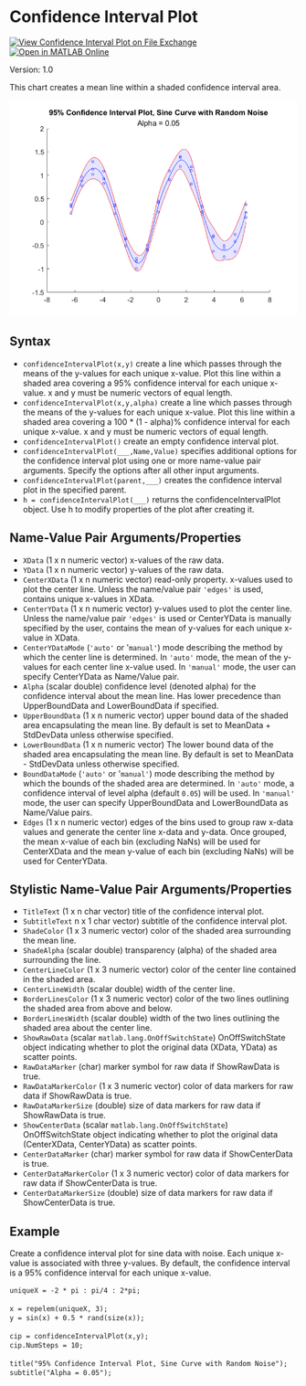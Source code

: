 # Confidence Interval Plot

[![View Confidence Interval Plot on File Exchange](https://www.mathworks.com/matlabcentral/images/matlab-file-exchange.svg)](https://www.mathworks.com/matlabcentral/fileexchange/98919-confidence-interval-plot) [![Open in MATLAB Online](https://www.mathworks.com/images/responsive/global/open-in-matlab-online.svg)](https://matlab.mathworks.com/open/github/v1?repo=MATLAB-Graphics-and-App-Building/confidenceIntervalPlot&file=Example.mlx)

Version: 1.0

This chart creates a mean line within a shaded confidence interval area.

![Example confidenceIntervalPlot](./exampleCIP.png)

## Syntax
* `confidenceIntervalPlot(x,y)` create a line which passes through the means of the y-values for each unique x-value. Plot this line within a shaded area covering a 95% confidence interval for each unique x-value. x and y must be numeric vectors of equal length.
* `confidenceIntervalPlot(x,y,alpha)` create a line which passes through the means of the y-values for each unique x-value. Plot this line within a shaded area covering a 100 * (1 - alpha)% confidence interval for each unique x-value. x and y must be numeric vectors of equal length.
* `confidenceIntervalPlot()` create an empty confidence interval plot.
* `confidenceIntervalPlot(___,Name,Value)` specifies additional options for the confidence interval plot using one or more name-value pair arguments. Specify the options after all other input arguments.
* `confidenceIntervalPlot(parent,___)` creates the confidence interval plot in the specified parent.
* `h = confidenceIntervalPlot(___)` returns the confidenceIntervalPlot object. Use h to modify properties of the plot after creating it.

## Name-Value Pair Arguments/Properties
* `XData` (1 x n numeric vector) x-values of the raw data. 
* `YData` (1 x n numeric vector) y-values of the raw data.
* `CenterXData` (1 x n numeric vector) read-only property. x-values used to plot the center line. Unless the name/value pair `'edges'` is used, contains unique x-values in XData.
* `CenterYData` (1 x n numeric vector) y-values used to plot the center line. Unless the name/value pair `'edges'` is used or CenterYData is manually specified by the user, contains the mean of y-values for each unique x-value in XData.
* `CenterYDataMode` (`'auto'` or '`manual'`) mode describing the method by which the center line is determined. In `'auto'` mode, the mean of the y-values for each center line x-value used. In `'manual'` mode, the user can specify CenterYData as Name/Value pair.
* `Alpha` (scalar double) confidence level (denoted alpha) for the confidence interval about the mean line. Has lower precedence than UpperBoundData and LowerBoundData if specified. 
* `UpperBoundData` (1 x n numeric vector) upper bound data of the shaded area encapsulating the mean line. By default is set to MeanData + StdDevData unless otherwise specified.
* `LowerBoundData` (1 x n numeric vector) The lower bound data of the shaded area encapsulating the mean line. By default is set to MeanData - StdDevData unless otherwise specified.
* `BoundDataMode` (`'auto'` or '`manual'`) mode describing the method by which the bounds of the shaded area are determined. In `'auto'` mode, a confidence interval of level alpha (default `0.05`) will be used. In `'manual'` mode, the user can specify UpperBoundData and LowerBoundData as Name/Value pairs.
* `Edges` (1 x n numeric vector) edges of the bins used to group raw x-data values and generate the center line x-data and y-data. Once grouped, the mean x-value of each bin (excluding NaNs) will be used for CenterXData and the mean y-value of each bin (excluding NaNs) will be used for CenterYData. 

## Stylistic Name-Value Pair Arguments/Properties
* `TitleText` (1 x n char vector) title of the confidence interval plot.
* `SubtitleText` n x 1 char vector) subtitle of the confidence interval plot.
* `ShadeColor` (1 x 3 numeric vector) color of the shaded area surrounding the mean line.
* `ShadeAlpha` (scalar double) transparency (alpha) of the shaded area surrounding the line. 
* `CenterLineColor` (1 x 3 numeric vector) color of the center line contained in the shaded area. 
* `CenterLineWidth` (scalar double) width of the center line.
* `BorderLinesColor` (1 x 3 numeric vector) color of the two lines outlining the shaded area from above and below.
* `BorderLinesWidth` (scalar double) width of the two lines outlining the shaded area about the center line.
* `ShowRawData` (scalar `matlab.lang.OnOffSwitchState`) OnOffSwitchState object indicating whether to plot the original data (XData, YData) as scatter points.
* `RawDataMarker` (char) marker symbol for raw data if ShowRawData is true.
* `RawDataMarkerColor` (1 x 3 numeric vector) color of data markers for raw data if ShowRawData is true.
* `RawDataMarkerSize` (double) size of data markers for raw data if ShowRawData is true.
* `ShowCenterData` (scalar `matlab.lang.OnOffSwitchState`) OnOffSwitchState object indicating whether to plot the original data (CenterXData, CenterYData) as scatter points.
* `CenterDataMarker` (char) marker symbol for raw data if ShowCenterData is true.
* `CenterDataMarkerColor` (1 x 3 numeric vector) color of data markers for raw data if ShowCenterData is true.
* `CenterDataMarkerSize` (double) size of data markers for raw data if ShowCenterData is true.

## Example
Create a confidence interval plot for sine data with noise. Each unique x-value is associated with three y-values. By default, the confidence interval is a 95% confidence interval for each unique x-value.
```
uniqueX = -2 * pi : pi/4 : 2*pi;

x = repelem(uniqueX, 3);
y = sin(x) + 0.5 * rand(size(x));
 
cip = confidenceIntervalPlot(x,y);
cip.NumSteps = 10;

title("95% Confidence Interval Plot, Sine Curve with Random Noise");
subtitle("Alpha = 0.05");
```
